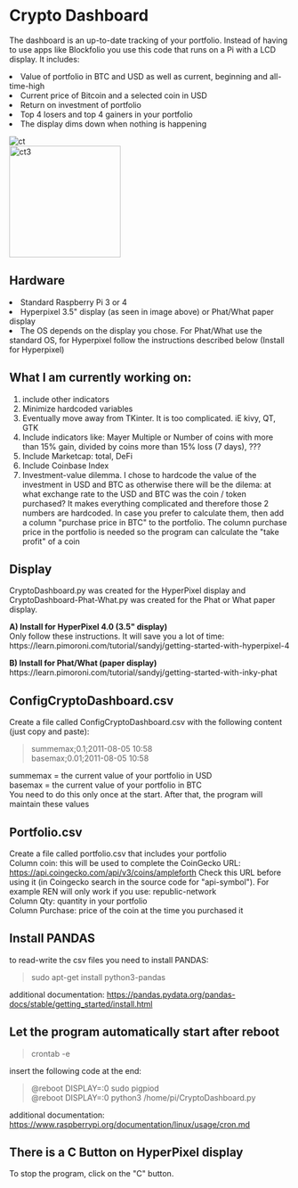# Crypto Dashboard
The dashboard is an up-to-date tracking of your portfolio. Instead of having to use apps like Blockfolio you use this code that runs on a Pi with a LCD display. It includes:<br>
<li> Value of portfolio in BTC and USD as well as current, beginning and all-time-high
<li> Current price of Bitcoin and a selected coin in USD
<li> Return on investment of portfolio
<li> Top 4 losers and top 4 gainers in your portfolio
<li> The display dims down when nothing is happening

<img src="https://i.ibb.co/9sxxNMt/Untitled-1.jpg" alt="ct" border="0"><br>
<img src="https://i.ibb.co/4Vb7BJn/ct3.jpg" alt="ct3" width=200 alt="" border="0"></a><br>


## Hardware
<li>Standard Raspberry Pi 3 or 4
<li>Hyperpixel 3.5" display (as seen in image above) or Phat/What paper display
<li>The OS depends on the display you chose. For Phat/What use the standard OS, for Hyperpixel follow the instructions described below (Install for Hyperpixel)

## What I am currently working on:
1. include other indicators
2. Minimize hardcoded variables
3. Eventually move away from TKinter. It is too complicated. iE kivy, QT, GTK
4. Include indicators like: Mayer Multiple or Number of coins with more than 15% gain, divided by coins more than 15% loss (7 days), ???
5. Include Marketcap: total, DeFi
6. Include Coinbase Index
7. Investment-value dilemma. I chose to hardcode the value of the investment in USD and BTC as otherwise there will be the dilema: at what exchange rate to the USD and BTC was the coin / token purchased? It makes everything complicated and therefore those 2 numbers are hardcoded. In case you prefer to calculate them, then add a column "purchase price in BTC" to the portfolio. The column purchase price in the portfolio is needed so the program can calculate the "take profit" of a coin

## Display
CryptoDashboard.py was created for the HyperPixel display and CryptoDashboard-Phat-What.py was created for the Phat or What paper display.<br>

<p><b>A) Install for HyperPixel 4.0 (3.5" display)</b><br>
    Only follow these instructions. It will save you a lot of time:<br>
    https://learn.pimoroni.com/tutorial/sandyj/getting-started-with-hyperpixel-4</p>

<p><b>B) Install for Phat/What (paper display)</b><br>
    https://learn.pimoroni.com/tutorial/sandyj/getting-started-with-inky-phat</p>


## ConfigCryptoDashboard.csv
Create a file called ConfigCryptoDashboard.csv with the following content (just copy and paste):<br>
> summemax;0.1;2011-08-05 10:58<br>
> basemax;0.01;2011-08-05 10:58<br>

summemax = the current value of your portfolio in USD<br>
basemax = the current value of your portfolio in BTC<br>
You need to do this only once at the start. After that, the program will maintain these values

## Portfolio.csv
Create a file called portfolio.csv that includes your portfolio<br>
Column coin: this will be used to complete the CoinGecko URL: https://api.coingecko.com/api/v3/coins/ampleforth Check this URL before using it (in Coingecko search in the source code for "api-symbol"). For example REN will only work if you use: republic-network<br>
Column Qty: quantity in your portfolio<br>
Column Purchase: price of the coin at the time you purchased it<br>

## Install PANDAS
to read-write the csv files you need to install PANDAS:<br>
> sudo apt-get install python3-pandas

additional documentation: https://pandas.pydata.org/pandas-docs/stable/getting_started/install.html


## Let the program automatically start after reboot
> crontab -e

insert the following code at the end:<br>
> @reboot DISPLAY=:0 sudo pigpiod<br>
> @reboot DISPLAY=:0 python3 /home/pi/CryptoDashboard.py

additional documentation: https://www.raspberrypi.org/documentation/linux/usage/cron.md

## There is a C Button on HyperPixel display
To stop the program, click on the "C" button. 
